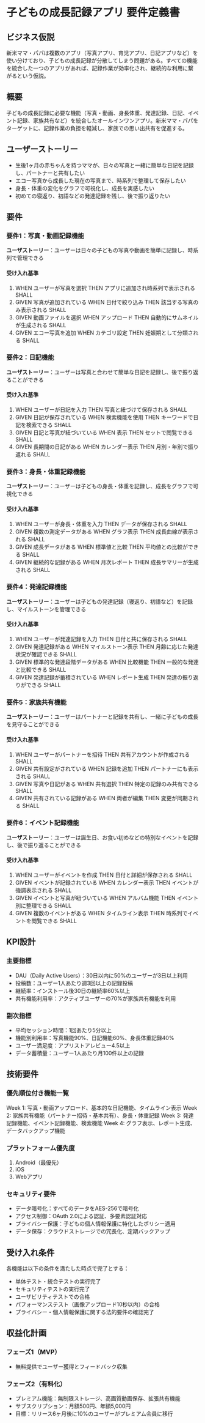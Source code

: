 # 子どもの成長記録アプリ 要件定義書

## ビジネス仮説
新米ママ・パパは複数のアプリ（写真アプリ、育児アプリ、日記アプリなど）を使い分けており、子どもの成長記録が分散してしまう問題がある。すべての機能を統合した一つのアプリがあれば、記録作業が効率化され、継続的な利用に繋がるという仮説。

## 概要
子どもの成長記録に必要な機能（写真・動画、身長体重、発達記録、日記、イベント記録、家族共有など）を統合したオールインワンアプリ。新米ママ・パパをターゲットに、記録作業の負担を軽減し、家族での思い出共有を促進する。

## ユーザーストーリー
- 生後1ヶ月の赤ちゃんを持つママが、日々の写真と一緒に簡単な日記を記録し、パートナーと共有したい
- エコー写真から成長した現在の写真まで、時系列で整理して保存したい
- 身長・体重の変化をグラフで可視化し、成長を実感したい
- 初めての寝返り、初語などの発達記録を残し、後で振り返りたい

## 要件

### 要件1：写真・動画記録機能
**ユーザストーリー**：ユーザーは日々の子どもの写真や動画を簡単に記録し、時系列で管理できる

#### 受け入れ基準
1. WHEN ユーザーが写真を選択 THEN アプリに追加され時系列で表示される SHALL
2. GIVEN 写真が追加されている WHEN 日付で絞り込み THEN 該当する写真のみ表示される SHALL
3. GIVEN 動画ファイルを選択 WHEN アップロード THEN 自動的にサムネイルが生成される SHALL
4. GIVEN エコー写真を追加 WHEN カテゴリ設定 THEN 妊娠期として分類される SHALL

### 要件2：日記機能
**ユーザストーリー**：ユーザーは写真と合わせて簡単な日記を記録し、後で振り返ることができる

#### 受け入れ基準
1. WHEN ユーザーが日記を入力 THEN 写真と紐づけて保存される SHALL
2. GIVEN 日記が保存されている WHEN 検索機能を使用 THEN キーワードで日記を検索できる SHALL
3. GIVEN 日記と写真が紐づいている WHEN 表示 THEN セットで閲覧できる SHALL
4. GIVEN 長期間の日記がある WHEN カレンダー表示 THEN 月別・年別で振り返れる SHALL

### 要件3：身長・体重記録機能
**ユーザストーリー**：ユーザーは子どもの身長・体重を記録し、成長をグラフで可視化できる

#### 受け入れ基準
1. WHEN ユーザーが身長・体重を入力 THEN データが保存される SHALL
2. GIVEN 複数の測定データがある WHEN グラフ表示 THEN 成長曲線が表示される SHALL
3. GIVEN 成長データがある WHEN 標準値と比較 THEN 平均値との比較ができる SHALL
4. GIVEN 継続的な記録がある WHEN 月次レポート THEN 成長サマリーが生成される SHALL

### 要件4：発達記録機能
**ユーザストーリー**：ユーザーは子どもの発達記録（寝返り、初語など）を記録し、マイルストーンを管理できる

#### 受け入れ基準
1. WHEN ユーザーが発達記録を入力 THEN 日付と共に保存される SHALL
2. GIVEN 発達記録がある WHEN マイルストーン表示 THEN 月齢に応じた発達状況が確認できる SHALL
3. GIVEN 標準的な発達段階データがある WHEN 比較機能 THEN 一般的な発達と比較できる SHALL
4. GIVEN 発達記録が蓄積されている WHEN レポート生成 THEN 発達の振り返りができる SHALL

### 要件5：家族共有機能
**ユーザストーリー**：ユーザーはパートナーと記録を共有し、一緒に子どもの成長を見守ることができる

#### 受け入れ基準
1. WHEN ユーザーがパートナーを招待 THEN 共有アカウントが作成される SHALL
2. GIVEN 共有設定がされている WHEN 記録を追加 THEN パートナーにも表示される SHALL
3. GIVEN 写真や日記がある WHEN 共有選択 THEN 特定の記録のみ共有できる SHALL
4. GIVEN 共有されている記録がある WHEN 両者が編集 THEN 変更が同期される SHALL

### 要件6：イベント記録機能
**ユーザストーリー**：ユーザーは誕生日、お食い初めなどの特別なイベントを記録し、後で振り返ることができる

#### 受け入れ基準
1. WHEN ユーザーがイベントを作成 THEN 日付と詳細が保存される SHALL
2. GIVEN イベントが記録されている WHEN カレンダー表示 THEN イベントが強調表示される SHALL
3. GIVEN イベントと写真が紐づいている WHEN アルバム機能 THEN イベント別に整理できる SHALL
4. GIVEN 複数のイベントがある WHEN タイムライン表示 THEN 時系列でイベントを閲覧できる SHALL

## KPI設計
### 主要指標
- DAU（Daily Active Users）：30日以内に50%のユーザーが3日以上利用
- 投稿数：ユーザー1人あたり週3回以上の記録投稿
- 継続率：インストール後30日の継続率60%以上
- 共有機能利用率：アクティブユーザーの70%が家族共有機能を利用

### 副次指標  
- 平均セッション時間：1回あたり5分以上
- 機能別利用率：写真機能90%、日記機能60%、身長体重記録40%
- ユーザー満足度：アプリストアレビュー4.5以上
- データ蓄積量：ユーザー1人あたり月100件以上の記録

## 技術要件
### 優先順位付き機能一覧
Week 1: 写真・動画アップロード、基本的な日記機能、タイムライン表示
Week 2: 家族共有機能（パートナー招待・基本共有）、身長・体重記録
Week 3: 発達記録機能、イベント記録機能、検索機能
Week 4: グラフ表示、レポート生成、データバックアップ機能

### プラットフォーム優先度
1. Android（最優先）
2. iOS
3. Webアプリ

### セキュリティ要件
- データ暗号化：すべてのデータをAES-256で暗号化
- アクセス制御：OAuth 2.0による認証、多要素認証対応
- プライバシー保護：子どもの個人情報保護に特化したポリシー適用
- データ保存：クラウドストレージでの冗長化、定期バックアップ

## 受け入れ条件
各機能は以下の条件を満たした時点で完了とする：
- 単体テスト・統合テストの実行完了
- セキュリティテストの実行完了
- ユーザビリティテストでの合格
- パフォーマンステスト（画像アップロード10秒以内）の合格
- プライバシー・個人情報保護に関する法的要件の確認完了

## 収益化計画
### フェーズ1（MVP）
- 無料提供でユーザー獲得とフィードバック収集

### フェーズ2（有料化）
- プレミアム機能：無制限ストレージ、高画質動画保存、拡張共有機能
- サブスクリプション：月額500円、年額5,000円
- 目標：リリース6ヶ月後に10%のユーザーがプレミアム会員に移行